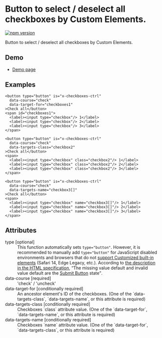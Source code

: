 # Button to select / deselect all checkboxes by Custom Elements.

[![npm version](https://badge.fury.io/js/%40saekitominaga%2Fcustomelements-button-checkboxes-ctrl.svg)](https://badge.fury.io/js/%40saekitominaga%2Fcustomelements-button-checkboxes-ctrl)

Button to select / deselect all checkboxes by Custom Elements.

## Demo

- [Demo page](https://saekitominaga.github.io/customelements-button-checkboxes-ctrl/demo.html)

## Examples

```
<button type="button" is="x-checkboxes-ctrl"
  data-course="check"
  data-target-for="checkboxes1"
>Check all</button>
<span id="checkboxes1">
  <label><input type="checkbox"/> 1</label>
  <label><input type="checkbox"/> 2</label>
  <label><input type="checkbox"/> 3</label>
</span>

<button type="button" is="x-checkboxes-ctrl"
  data-course="check"
  data-targets-class="checkbox2"
>Check all</button>
<span>
  <label><input type="checkbox" class="checkbox2"/> 1</label>
  <label><input type="checkbox" class="checkbox2"/> 2</label>
  <label><input type="checkbox" class="checkbox2"/> 3</label>
</span>

<button type="button" is="x-checkboxes-ctrl"
  data-course="check"
  data-targets-name="checkbox3[]"
>Check all</button>
<span>
  <label><input type="checkbox" name="checkbox3[]"/> 1</label>
  <label><input type="checkbox" name="checkbox3[]"/> 2</label>
  <label><input type="checkbox" name="checkbox3[]"/> 3</label>
</span>
```

## Attributes

<dl>
<dt>type [optional]</dt>
<dd>This function automatically sets <code>type="button"</code>.
However, it is recommended to manually add <code>type="button"</code> for JavaScript disabled environments and browsers that do not <a href="https://caniuse.com/custom-elementsv1">support Customized built-in elements</a> (Safari 14, Edge Legacy, etc.). According to <a href="https://html.spec.whatwg.org/multipage/form-elements.html#attr-button-type">the description in the HTML specification</a>, <q cite="https://html.spec.whatwg.org/multipage/form-elements.html#attr-button-type">The missing value default and invalid value default are the <a href="https://html.spec.whatwg.org/multipage/form-elements.html#attr-button-type-submit-state">Submit Button</a> state</q>.</dd>
<dt>data-course [required]</dt>
<dd>'check' / 'uncheck'</dd>
<dt>data-target-for [conditionally required]</dt>
<dd>An ancestor element's ID of the checkboxes. (One of the `data-targets-class`, `data-targets-name`, or this attribute is required)</dd>
<dt>data-targets-class [conditionally required]</dt>
<dd>Checkboxes `class` attribute value. (One of the `data-target-for`, `data-targets-name`, or this attribute is required)</dd>
<dt>data-targets-name [conditionally required]</dt>
<dd>Checkboxes `name` attribute value. (One of the `data-target-for`, `data-targets-class`, or this attribute is required)</dd>
</dl>
